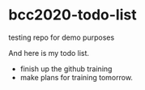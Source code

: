 # bcc2020-todo-list
 testing repo for demo purposes

 And here is my todo list.

 - finish up the github training
 - make plans for training tomorrow. 
